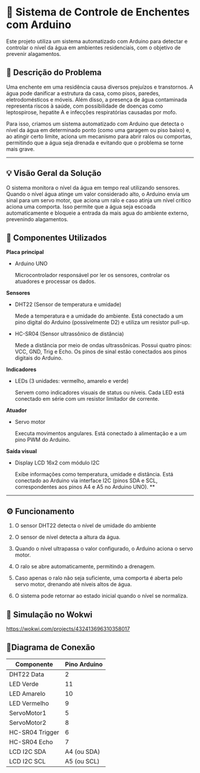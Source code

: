 # :ocean: Sistema de Controle de Enchentes com Arduino 

 

Este projeto utiliza um sistema automatizado com Arduino para detectar e controlar o nível da água em ambientes residenciais, com o objetivo de prevenir alagamentos. 

 

## :pencil: Descrição do Problema 

 

Uma enchente em uma residência causa diversos prejuízos e transtornos. A água pode danificar a estrutura da casa, como pisos, paredes, eletrodomésticos e móveis. Além disso, a presença de água contaminada representa riscos à saúde, com possibilidade de doenças como leptospirose, hepatite A e infecções respiratórias causadas por mofo. 

 

Para isso, criamos um sistema automatizado com Arduino que detecta o nível da água em determinado ponto (como uma garagem ou piso baixo) e, ao atingir certo limite, aciona um mecanismo para abrir ralos ou comportas, permitindo que a água seja drenada e evitando que o problema se torne mais grave. 

 

--- 

 

## :bulb: Visão Geral da Solução 

 

O sistema monitora o nível da água em tempo real utilizando sensores. Quando o nível água atinge um valor considerado alto, o Arduino envia um sinal para um servo motor, que aciona um ralo e caso atinja um nível crítico aciona uma comporta. Isso permite que a água seja escoada automaticamente e bloqueie a entrada da mais agua do ambiente externo, prevenindo alagamentos. 

 

## :wrench: Componentes Utilizados 

 

 **Placa principal**

 - Arduino UNO 

   Microcontrolador responsável por ler os sensores, controlar os atuadores e processar os dados. 

 

 **Sensores**

 

 - DHT22 (Sensor de temperatura e umidade) 

   Mede a temperatura e a umidade do ambiente. Está conectado a um pino digital do Arduino (possivelmente D2) e utiliza um resistor pull-up. 

 

 - HC-SR04 (Sensor ultrassônico de distância) 

    Mede a distância por meio de ondas ultrassônicas. Possui quatro pinos: VCC, GND, Trig e Echo. Os pinos de sinal estão conectados aos pinos digitais do Arduino. 

 

**Indicadores** 

 

 - LEDs (3 unidades: vermelho, amarelo e verde) 

   Servem como indicadores visuais de status ou níveis. Cada LED está conectado em série com um resistor limitador de corrente. 
 

**Atuador**

 

 - Servo motor 

   Executa movimentos angulares. Está conectado à alimentação e a um pino PWM do Arduino. 

 

**Saída visual**

 

 - Display LCD 16x2 com módulo I2C 

   Exibe informações como temperatura, umidade e distância. Está conectado ao Arduino via interface I2C (pinos SDA e SCL, correspondentes aos pinos A4 e A5 no Arduino UNO). **

---

 

## :gear: Funcionamento 

1. O sensor DHT22 detecta o nível de umidade do ambiente 

2. O sensor de nível detecta a altura da água. 

3. Quando o nível ultrapassa o valor configurado, o Arduino aciona o servo motor. 

4. O ralo se abre automaticamente, permitindo a drenagem. 

5. Caso apenas o ralo não seja suficiente, uma comporta é aberta pelo servo motor, drenando até níveis altos de água. 

6. O sistema pode retornar ao estado inicial quando o nível se normaliza.

   
## :test_tube: Simulação no Wokwi 

 
https://wokwi.com/projects/432413696310358017 


## :electric_plug:Diagrama de Conexão

| Componente      | Pino Arduino      |
|-----------------|-------------------|
| DHT22 Data      | 2                 |
| LED Verde       | 11                |
| LED Amarelo     | 10                |
| LED Vermelho    | 9                 |
| ServoMotor1     | 5                 |
| ServoMotor2     | 8                 |
| HC-SR04 Trigger | 6                 |
| HC-SR04 Echo    | 7                 |
| LCD I2C SDA     | A4 (ou SDA)       |
| LCD I2C SCL     | A5 (ou SCL)       |


 



 
